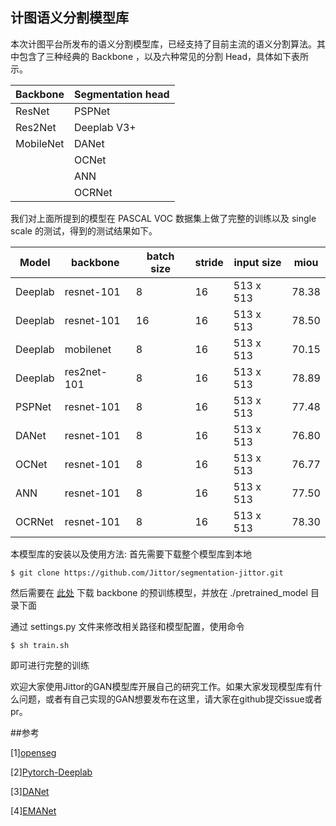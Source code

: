 
## 计图语义分割模型库

本次计图平台所发布的语义分割模型库，已经支持了目前主流的语义分割算法。其中包含了三种经典的 Backbone ，以及六种常见的分割 Head，具体如下表所示。

| Backbone  | Segmentation head |
| --------- | ----------------- |
| ResNet    | PSPNet            |
| Res2Net   | Deeplab V3+       |
| MobileNet | DANet             |
|           | OCNet             |
|           | ANN               |
|           | OCRNet            |

我们对上面所提到的模型在 PASCAL VOC 数据集上做了完整的训练以及 single scale 的测试，得到的测试结果如下。

| Model   | backbone    | batch size | stride | input size | miou  |
| ------- | ----------- | ---------- | ------ | ---------- | ----- |
| Deeplab | resnet-101  | 8          | 16     | 513 x 513  | 78.38 |
| Deeplab | resnet-101  | 16         | 16     | 513 x 513  | 78.50 |
| Deeplab | mobilenet   | 8          | 16     | 513 x 513  | 70.15 |
| Deeplab | res2net-101 | 8          | 16     | 513 x 513  | 78.89 |
| PSPNet  | resnet-101  | 8          | 16     | 513 x 513  | 77.48 |
| DANet   | resnet-101  | 8          | 16     | 513 x 513  | 76.80 |
| OCNet   | resnet-101  | 8          | 16     | 513 x 513  | 76.77 |
| ANN     | resnet-101  | 8          | 16     | 513 x 513  | 77.50 |
| OCRNet  | resnet-101  | 8          | 16     | 513 x 513  | 78.30 |




本模型库的安装以及使用方法:
首先需要下载整个模型库到本地
```
$ git clone https://github.com/Jittor/segmentation-jittor.git
```

然后需要在 [此处](<https://share.weiyun.com/DQiZVGbp>) 下载 backbone 的预训练模型，并放在  ./pretrained_model 目录下面

通过 settings.py 文件来修改相关路径和模型配置，使用命令 

```
$ sh train.sh
```

即可进行完整的训练


欢迎大家使用Jittor的GAN模型库开展自己的研究工作。如果大家发现模型库有什么问题，或者有自己实现的GAN想要发布在这里，请大家在github提交issue或者pr。


##参考

[1][openseg](<https://github.com/openseg-group/openseg.pytorch>)

[2][Pytorch-Deeplab](<https://github.com/jfzhang95/pytorch-deeplab-xception>)

[3][DANet](<https://github.com/junfu1115/DANet>)

[4][EMANet](<https://github.com/XiaLiPKU/EMANet>)

